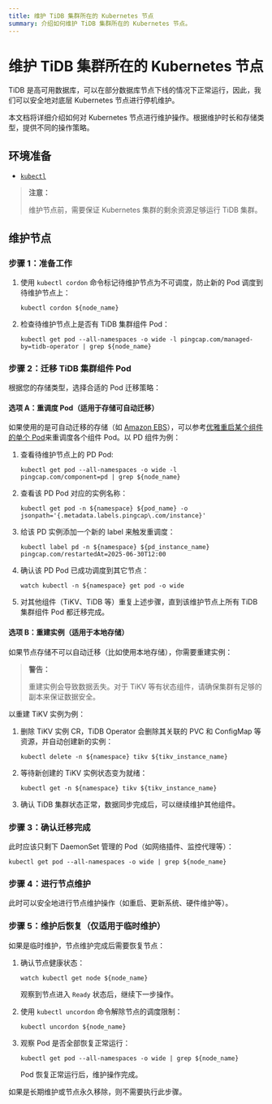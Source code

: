 ```yaml
---
title: 维护 TiDB 集群所在的 Kubernetes 节点
summary: 介绍如何维护 TiDB 集群所在的 Kubernetes 节点。
---
```


# 维护 TiDB 集群所在的 Kubernetes 节点

TiDB 是高可用数据库，可以在部分数据库节点下线的情况下正常运行，因此，我们可以安全地对底层 Kubernetes 节点进行停机维护。

本文档将详细介绍如何对 Kubernetes 节点进行维护操作。根据维护时长和存储类型，提供不同的操作策略。

## 环境准备

- [`kubectl`](https://kubernetes.io/docs/tasks/tools/install-kubectl/)

> **注意：**
>
> 维护节点前，需要保证 Kubernetes 集群的剩余资源足够运行 TiDB 集群。

## 维护节点

### 步骤 1：准备工作

1. 使用 `kubectl cordon` 命令标记待维护节点为不可调度，防止新的 Pod 调度到待维护节点上：

    ```shell
    kubectl cordon ${node_name}
    ```

2. 检查待维护节点上是否有 TiDB 集群组件 Pod：

    ```shell
    kubectl get pod --all-namespaces -o wide -l pingcap.com/managed-by=tidb-operator | grep ${node_name}
    ```

### 步骤 2：迁移 TiDB 集群组件 Pod

根据您的存储类型，选择合适的 Pod 迁移策略：

#### 选项 A：重调度 Pod（适用于存储可自动迁移）

如果使用的是可自动迁移的存储（如 [Amazon EBS](https://aws.amazon.com/cn/ebs/)），可以参考[优雅重启某个组件的单个 Pod](restart-a-tidb-cluster.md)来重调度各个组件 Pod。以 PD 组件为例：

1. 查看待维护节点上的 PD Pod:

    ```shell
    kubectl get pod --all-namespaces -o wide -l pingcap.com/component=pd | grep ${node_name}
    ```

2. 查看该 PD Pod 对应的实例名称：

    ```shell
    kubectl get pod -n ${namespace} ${pod_name} -o jsonpath='{.metadata.labels.pingcap\.com/instance}'
    ```

3. 给该 PD 实例添加一个新的 label 来触发重调度：

    ```shell
    kubectl label pd -n ${namespace} ${pd_instance_name} pingcap.com/restartedAt=2025-06-30T12:00
    ```

4. 确认该 PD Pod 已成功调度到其它节点：

    ```shell
    watch kubectl -n ${namespace} get pod -o wide
    ```

5. 对其他组件（TiKV、TiDB 等）重复上述步骤，直到该维护节点上所有 TiDB 集群组件 Pod 都迁移完成。

#### 选项 B：重建实例（适用于本地存储）

如果节点存储不可以自动迁移（比如使用本地存储），你需要重建实例：

> **警告：**
>
> 重建实例会导致数据丢失。对于 TiKV 等有状态组件，请确保集群有足够的副本来保证数据安全。

以重建 TiKV 实例为例：

1. 删除 TiKV 实例 CR，TiDB Operator 会删除其关联的 PVC 和 ConfigMap 等资源，并自动创建新的实例：

    ```shell
    kubectl delete -n ${namespace} tikv ${tikv_instance_name}
    ```

2. 等待新创建的 TiKV 实例状态变为就绪：

    ```shell
    kubectl get -n ${namespace} tikv ${tikv_instance_name}
    ```

3. 确认 TiDB 集群状态正常，数据同步完成后，可以继续维护其他组件。

### 步骤 3：确认迁移完成

此时应该只剩下 DaemonSet 管理的 Pod（如网络插件、监控代理等）：

```shell
kubectl get pod --all-namespaces -o wide | grep ${node_name}
```

### 步骤 4：进行节点维护

此时可以安全地进行节点维护操作（如重启、更新系统、硬件维护等）。

### 步骤 5：维护后恢复（仅适用于临时维护）

如果是临时维护，节点维护完成后需要恢复节点：

1. 确认节点健康状态：

    ```shell
    watch kubectl get node ${node_name}
    ```

    观察到节点进入 `Ready` 状态后，继续下一步操作。

2. 使用 `kubectl uncordon` 命令解除节点的调度限制：

    ```shell
    kubectl uncordon ${node_name}
    ```

3. 观察 Pod 是否全部恢复正常运行：

    ```shell
    kubectl get pod --all-namespaces -o wide | grep ${node_name}
    ```

    Pod 恢复正常运行后，维护操作完成。

如果是长期维护或节点永久移除，则不需要执行此步骤。
